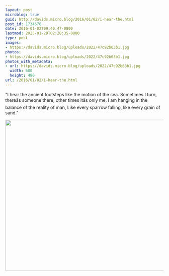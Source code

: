 ```yaml
---
layout: post
microblog: true
guid: http://davids.micro.blog/2016/01/02/i-hear-the.html
post_id: 1734576
date: 2016-01-02T09:40:47-0800
lastmod: 2025-01-29T02:28:35-0800
type: post
images:
- https://davids.micro.blog/uploads/2022/47c92b63b1.jpg
photos:
- https://davids.micro.blog/uploads/2022/47c92b63b1.jpg
photos_with_metadata:
- url: https://davids.micro.blog/uploads/2022/47c92b63b1.jpg
  width: 600
  height: 480
url: /2016/01/02/i-hear-the.html
---
```

"I hear the ancient footsteps like the motion of the sea.
Sometimes I turn, thereâs someone there, other times itâs only me.
I am hanging in the balance of the reality of man,
Like every sparrow falling, like every grain of sand."

<img src="/uploads/2022/47c92b63b1.jpg" width="600" height="480" alt="">
